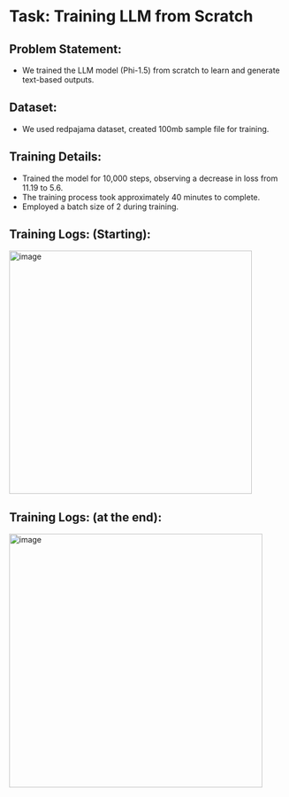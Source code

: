 # Task: Training LLM from Scratch
## Problem Statement: 
- We trained the LLM model (Phi-1.5) from scratch to learn and generate text-based outputs.
## Dataset:
- We used redpajama dataset, created 100mb sample file for training.
## Training Details:
- Trained the model for 10,000 steps, observing a decrease in loss from 11.19 to 5.6.
- The training process took approximately 40 minutes to complete.
- Employed a batch size of 2 during training.
  
## Training Logs: (Starting):
<img width="439" alt="image" src="https://github.com/sunandhini96/TSAI_ERAV1/assets/63030539/5e13ba9d-5154-4e22-8084-c94f2b374e70">

## Training Logs: (at the end):
<img width="458" alt="image" src="https://github.com/sunandhini96/TSAI_ERAV1/assets/63030539/7841b026-fb62-4384-bf68-5141d123d3d8">


